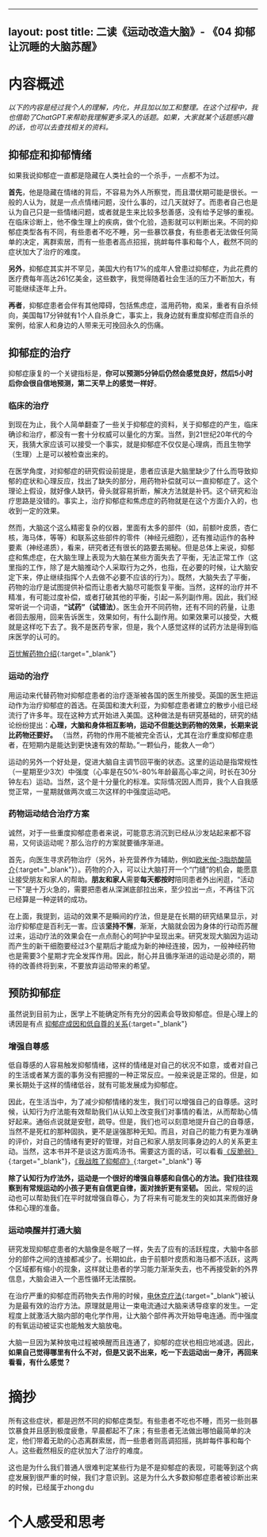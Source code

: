 
---
layout: post
title:  二读《运动改造大脑》- 《04 抑郁 让沉睡的大脑苏醒》
---

# 内容概述

*以下的内容是经过我个人的理解，内化，并且加以加工和整理。在这个过程中，我也借助了ChatGPT来帮助我理解更多深入的话题。如果，大家就某个话题感兴趣的话，也可以去查找相关的资料。*

## 抑郁症和抑郁情绪

如果我说抑郁症一直都是隐藏在人类社会的一个杀手，一点都不为过。

**首先**，他是隐藏在情绪的背后，不容易为外人所察觉，而且潜伏期可能是很长。一般的人认为，就是一点点情绪问题，没什么事的，过几天就好了。而患者自己也是认为自己只是一些情绪问题，或者就是生来比较多愁善感，没有给予足够的重视。在临床诊断上，他不像生理上的疾病，做个化验，造影就可以判断出来。不同的抑郁症类型各有不同，有些患者不吃不睡，另一些暴饮暴食，有些患者无法做任何简单的决定，离群索居，而有一些患者高点招摇，挑衅每件事和每个人，截然不同的症状加大了治疗的难度。

**另外**，抑郁症其实并不罕见，美国大约有17%的成年人曾患过抑郁症，为此花费的医疗费每年高达261亿美金，这些数字，我觉得随着社会生活的压力不断加大，有可能继续逐年上升。

**再者**，抑郁症患者会伴有其他障碍，包括焦虑症，滥用药物，痴呆，重者有自杀倾向，美国每17分钟就有1个人自杀身亡，事实上，我身边就有重度抑郁症而自杀的案例，给家人和身边的人带来无可挽回永久的伤痛。


## 抑郁症的治疗

抑郁症康复的一个关键指标是，**你可以预测5分钟后仍然会感觉良好，然后5小时后你会很自信地预测，第二天早上的感觉一样好**。

### 临床的治疗

到现在为止，我个人简单翻查了一些关于抑郁症的资料，关于抑郁症的产生，临床确诊和治疗，都没有一套十分权威可以量化的方案。当然，到21世纪20年代的今天，我猜大家应该可以接受一个事实，就是抑郁症不仅仅是心理病，而且生物学（生理）上是可以被检查出来的。

在医学角度，对抑郁症的研究假设前提是，患者应该是大脑里缺少了什么而导致抑郁的症状和心理反应，找出了缺失的部分，用药物补偿就可以一直抑郁症了。这个理论上假设，就好像人缺钙，骨头就容易折断，解决方法就是补钙。这个研究和治疗思路是没错的。事实上，治疗抑郁症和焦虑症的药物就是在这个方面介入的，也收到一定的效果。

然而，大脑这个这么精密复杂的仪器，里面有太多的部件（如，前额叶皮质，杏仁核，海马体，等等）和联系这些部件的零件（神经元细胞），还有推动运作的各种要素（神经递质），看来，研究者还有很长的路要去揭秘。但是总体上来说，抑郁症和焦虑症，在大脑生理上表现为大脑在某些方面失去了平衡，无法正常工作（这里指的工作，除了是大脑推动个人采取行为之外，也指，在必要的时候，让大脑安定下来，停止继续指挥个人去做不必要不应该的行为）。既然，大脑失去了平衡，药物的治疗是试图提供补偿而让患者大脑尽可能恢复平衡。当然，这样的治疗并不精准，有可能过度补偿，或者打破其他的平衡，引起一系列副作用。因此，我们经常听说一个词语，**“试药”（试错法）**。医生会开不同药物，还有不同的药量，让患者回去服用，回来告诉医生，效果如何，有什么副作用。如果效果可以接受，大概就是这样吃下去了。我不是医药专家，但是，我个人感觉这样的试药方法是得到临床医学的认可的。

[百忧解药物介绍](https://chatgpt.com/share/66ff8a69-7944-800c-8412-6601aafcdc41){:target="_blank"}

### 运动的治疗

用运动来代替药物对抑郁症患者的治疗逐渐被各国的医生所接受。英国的医生把运动作为治疗抑郁症的首选。在英国和澳大利亚，为抑郁症患者建立的散步小组已经流行了许多年。现在这种方式开始进入美国。这种做法是有研究基础的，研究的结论纷纷提出：**心理，大脑和身体相互影响，运动不但能达到药物的效果，长期来说比药物还要好。** （当然，药物的作用不能被完全否认，尤其在治疗重度抑郁症患者，在短期内是能达到更快速有效的帮助。”一颗仙丹，能救人一命“）

运动的另外一个好处是，促进大脑自主调节回平衡的状态。这里的运动是指常规性（一星期至少3次）中强度（心率是在50%-80%年龄最高心率之间，时长在30分钟左右）运动。当然，这个是十分量化的标准。实际情况因人而异，我个人自我感觉正常，一星期就做两次或三次这样的中强度运动吧。

### 药物运动结合治疗方案

诚然，对于一些重度抑郁症患者来说，可能意志消沉到已经从沙发站起来都不容易，又何谈运动呢？那么治疗的方案就要循序渐进。

首先，向医生寻求药物治疗（另外，补充营养作为辅助，例如[欧米伽-3脂肪酸简介](https://chatgpt.com/share/67088682-68c8-800c-aaca-8ac80a34ed8d){:target="_blank"}）。药物的介入，可以让大脑打开一个“门缝”的机会，能愿意让接受朋友和家人的帮助。**朋友和家人**需要**每天都按时**陪同患者外出闲逛，“活动一下”是十万火急的，需要把患者从深渊底部拉出来，至少拉出一点，不再往下沉已经算是一种逆转的成功。

在上面，我提到，运动的效果不是瞬间的疗法，但是是在长期的研究结果显示，对治疗抑郁症是百利无一害。应该**坚持不懈**，渐渐，大脑就会因为身体的行动而苏醒过来，运动疗法的效果会在一点点耐心的呵护中呈现出来。研究发现大脑因为运动而产生的新干细胞要经过3个星期后才能成为新的神经连接，因为，一般神经药物也是需要3个星期才完全发挥作用。因此，耐心并且循序渐进的运动是必须的，期待的改善终将到来，不要放弃运动带来的希望。


## 预防抑郁症

虽然说到目前为止，医学上不能确定所有充分的因素会导致抑郁症。但是心理上的诱因是有点
[抑郁症成因和低自尊的关系](https://chatgpt.com/share/6708807c-0980-800c-a4b8-aaeba61a158f){:target="_blank"}

### 增强自尊感

低自尊感的人容易触发抑郁情绪，这样的情绪是对自己的状况不如意，或者对自己的生活或者某方面的事务没有把握的一种正常反应。一般来说是正常的。但是，如果长期处于这样的情绪低谷，就有可能发展成为抑郁症。

因此，在生活当中，为了减少抑郁情绪的发生，我们可以增强自己的自尊感。这时候，认知行为疗法能有效帮助我们从认知上改变我们对事情的看法，从而帮助心情好起来。通俗点说就是安慰，疏导。但是，我们也可以刻意地提升自己的自尊感，当然不是死杠的那种固执，更不是逞强那种无知。而且，对自己的能力有更为准确的评价，对自己的情绪有更好的管理，对自己和家人朋友同事身边的人的关系更主动。当然，这本书并不是谈这方面鸡汤书。需要这方面的话，可以看看[《反脆弱》](https://book.douban.com/subject/25782902/){:target="_blank"}，[《我战胜了抑郁症》](https://book.douban.com/subject/26641750/){:target="_blank"} 等

**除了认知行为疗法外，运动是一个很好的增强自尊感和自信心的方法。我们往往观察到有常规运动的小孩子更有自信更自律，面对挫折更有坚韧。** 因此，常规的运动也可以帮助我们在平时就增强自尊心，为了将来有可能发生的突如其来而做好身体和心理的准备。


### 运动唤醒并打通大脑

研究发现抑郁症患者的大脑像是冬眠了一样，失去了应有的活跃程度，大脑中各部分的部件之间的连接都减少了。长期如此，由于前额叶皮质和海马都不活跃，这两个区域都有缩小的现象，这样就让患者的学习能力渐渐失去，也不再接受新的外界信息，大脑会进入一个恶性循环无法摆脱。

在治疗严重的抑郁症而药物失去作用的时候，[电休克疗法](https://chatgpt.com/share/6708b430-a770-800c-9b91-6277d09b5207){:target="_blank"}被认为是最有效的治疗方法。原理就是用让一束电流通过大脑来诱导痉挛的发生。一定程度上就激活大脑内部的电化学作用，让大脑个部件再次开始导电连通。而中强度的有氧运动被证实也能触发大脑放电。

大脑一旦因为某种放电过程被唤醒而且连通了，抑郁的症状也相应地减退。因此，**如果自己觉得哪里有什么不对，但是又说不出来，吃一下去运动出一身汗，再回来看看，有什么感觉？**


# 摘抄

所有这些症状，都是迥然不同的抑郁症类型。有些患者不吃也不睡，而另一些则暴饮暴食并且感到极度疲惫，早晨都起不了床；有些患者无法做出哪怕最简单的决定，他们带着无助的心态离群索居，而一些患者则高调招摇，挑衅每件事和每个人。这些截然相反的症状加大了治疗的难度。

这也是为什么我们普通人很难判定某些行为是不是抑郁症的表现，可能等到这个病症发展到很严重的时候，我们才意识到。这是为什么大多数抑郁症患者被诊断出来的时候，已经属于zhong du




# 个人感受和思考




















<!--stackedit_data:
eyJoaXN0b3J5IjpbLTg3MDY2Nzc4NCwtOTI1Njg3MTQ3LDExMT
QxNzIwNzAsNDgyMDgyNzA1LDIwNzUxNzU5MTksLTU5MTM5ODE0
OSwtMzY2MDA0ODI1LDU3MjI5MDE3NCwtMjg0NTExMTE0LC03Mj
Q0NTQxODgsMTMxMTE0MTY2Niw3MTcyNDM1MTYsLTEwODcyMDQ3
NTAsLTEzOTY5MjU5MzQsLTk0NjE4NTUyLDExODU1MzYzODIsMT
g0Mjc5NjcxMSwtODIxMDUyOTAwLDM1ODgyNDExNV19
-->